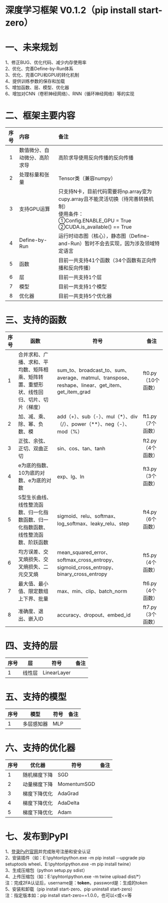 # 深度学习框架 V0.1.2（pip install start-zero）
# 一、未来规划
1、修正BUG、优化代码、减少内存使用率   
2、优化、完善Define-by-Run体系   
3、优化、完善CPU和GPU的转化机制   
4、提供训练参数的保存和加载   
5、增加函数、层、模型、优化器   
6、增加对CNN（卷积神经网络）、RNN（循环神经网络）等的实现   
# 二、框架主要内容
| 序号 | 内容             | 备注                                                                                                                         |
|:--:|:---------------|:---------------------------------------------------------------------------------------------------------------------------|
| 1  | 数值微分、自动微分、高阶求导 | 高阶求导使用反向传播的反向传播                                                                                                            |
| 2  | 处理标量和张量        | Tensor类（兼容numpy）                                                                                                           |
| 3  | 支持GPU运算        | 只支持N卡，目前代码需要将np.array变为cupy.array且不能灵活切换（待完善转换机制）<br/>使用条件：<br/>①Config.ENABLE_GPU = True<br/>②CUDA.is_available() == True |
| 4  | Define-by-Run  | 运行时动态图（核心），静态图（Define-and-Run）暂时不会去实现，因为涉及领域特定语言                                                                           |
| 5  | 函数             | 目前一共支持41个函数（34个函数有正向传播和反向传播）                                                                                               |
| 6  | 层              | 目前一共支持1个层                                                                                                                  |
| 7  | 模型             | 目前一共支持1个模型                                                                                                                 |
| 8  | 优化器            | 目前一共支持5个优化器                                                                                                                |
# 三、支持的函数
| 序号 | 函数                                           | 符号                                                                                     | 备注            |
|:---|----------------------------------------------|----------------------------------------------------------------------------------------|---------------|
| 1  | 合并求和、广播、求和、平均数、矩阵相乘、矩阵转置、重塑形状、线性回归、切片、切片（梯度） | sum_to、broadcast_to、sum、average、matmul、transpose、reshape、linear、get_item、get_item_grad | ft0.py（10个函数） |
| 2  | 加、减、乘、除、幂、负数、模                               | add（+）、sub（-）、mul（*）、div（/）、power（**）、neg（-）、mod（%）                                    | ft1.py（7个函数）  |
| 3  | 正弦、余弦、正切、双曲正切                                | sin、cos、tan、tanh                                                                       | ft2.py（4个函数）  |
| 4  | e为底的指数、10为底的对数、e为底的对数                        | exp、lg、ln                                                                              | ft3.py（3个函数）  |
| 5  | S型生长曲线、线性整流函数、归一化指数函数、归一化指数函数、线性整流函数、阶跃函数    | sigmoid、relu、softmax、log_softmax、leaky_relu、step                                       | ft4.py（6个函数）  |
| 6  | 均方误差、交叉熵损失、交叉熵损失、二元交叉熵                       | mean_squared_error、softmax_cross_entropy、sigmoid_cross_entropy、binary_cross_entropy    | ft5.py（4个函数）  |
| 7  | 最大值、最小值、限定数组上下界、批量                           | max、min、clip、batch_norm                                                                | ft6.py（4个函数）  |
| 8  | 准确度、退出、嵌入ID                                  | accuracy、dropout、embed_id                                                              | ft7.py（3个函数）  |
# 四、支持的层
| 序号 | 层   | 符号          | 备注 |
|:---|-----|-------------|----|
| 1  | 线性层 | LinearLayer |    |
# 五、支持的模型
| 序号 | 模型    | 符号  | 备注 |
|:---|-------|-----|----|
| 1  | 多层感知器 | MLP |    |
# 六、支持的优化器
| 序号 | 优化器    | 符号          | 备注 |
|:---|--------|-------------|----|
| 1  | 随机梯度下降 | SGD         |    |
| 2  | 动量梯度下降 | MomentumSGD |    |
| 3  | 梯度下降优化 | AdaGrad     |    |
| 4  | 梯度下降优化 | AdaDelta    |    |
| 5  | 梯度下降优化 | Adam        |    |
# 七、发布到PyPI
1、[登录PyPI官网](https://pypi.org)并完成账号注册和安全认证   
2、安装插件（如：E:\pyhton\python.exe -m pip install --upgrade pip setuptools wheel、E:\pyhton\python.exe -m pip install twine）   
3、生成压缩包（python setup.py sdist）   
4、上传压缩包（如：E:\pyhton\python.exe -m twine upload dist/*）   
注：完成2FA认证后，username是：__token__，password是：生成的token   
5、安装和卸载（pip install start-zero、pip uninstall start-zero）   
注：指定版本如：pip install start-zero==1.0.0，也可以<或<=等   
